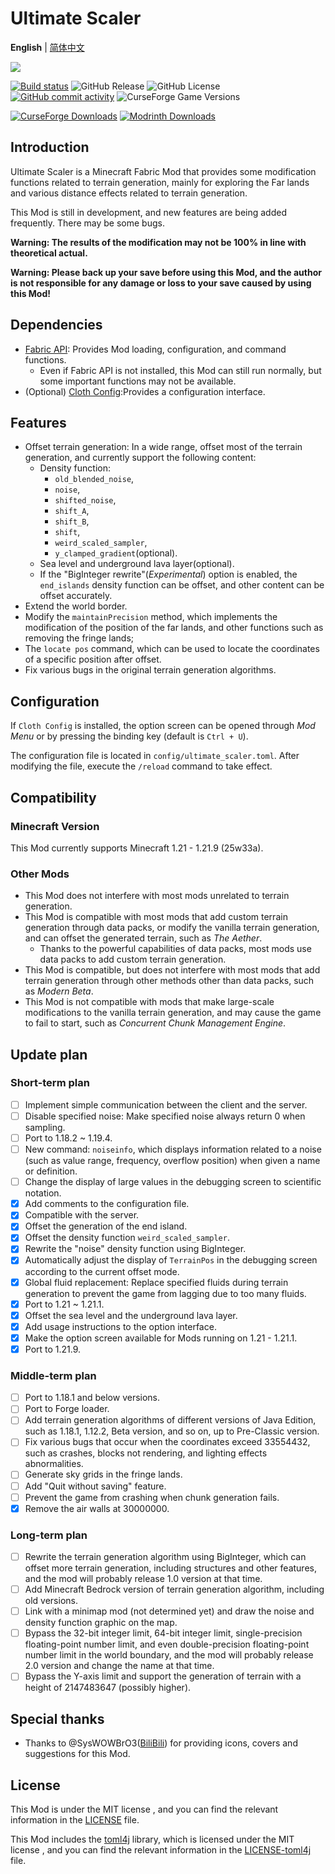 # Ultimate Scaler

<!-- modrinth_exclude.start -->
**English** | [简体中文](README_CN.md)
<!-- modrinth_exclude.end -->

[![](https://s21.ax1x.com/2025/05/28/pVpUmYq.jpg)]()

[![Build status](https://ci.appveyor.com/api/projects/status/dsti38xjw0jknojx?svg=true)](https://ci.appveyor.com/project/INF32768/ultimatescaler)
![GitHub Release](https://img.shields.io/github/v/release/INF32768/UltimateScaler)
![GitHub License](https://img.shields.io/github/license/INF32768/UltimateScaler)
[![GitHub commit activity](https://img.shields.io/github/commit-activity/m/INF32768/UltimateScaler)](https://github.com/INF32768/ultimatescaler)
![CurseForge Game Versions](https://img.shields.io/curseforge/game-versions/1323296)

[![CurseForge Downloads](https://img.shields.io/curseforge/dt/1323296?style=for-the-badge&logo=curseforge)](https://www.curseforge.com/minecraft/mc-mods/ultimate-scaler)
[![Modrinth Downloads](https://img.shields.io/modrinth/dt/ktrA4Qtm?style=for-the-badge&logo=modrinth)](https://www.modrinth.com/mod/ultimate-scaler)

## Introduction

Ultimate Scaler is a Minecraft Fabric Mod that provides some modification functions related to terrain generation, mainly for exploring the Far lands and various distance effects related to terrain generation.

This Mod is still in development, and new features are being added frequently. There may be some bugs.

**Warning: The results of the modification may not be 100% in line with theoretical actual.**

**Warning: Please back up your save before using this Mod, and the author is not responsible for any damage or loss to your save caused by using this Mod!**

<!-- modrinth_exclude.start -->
## Dependencies

- [Fabric API](https://github.com/FabricMC/fabric): Provides Mod loading, configuration, and command functions.
    - Even if Fabric API is not installed, this Mod can still run normally, but some important functions may not be available.
- (Optional) [Cloth Config](https://github.com/shedaniel/cloth-config):Provides a configuration interface.
<!-- modrinth_exclude.end -->

## Features

- Offset terrain generation: In a wide range, offset most of the terrain generation, and currently support the following content:
  - Density function:
    - `old_blended_noise`,
    - `noise`,
    - `shifted_noise`,
    - `shift_A`,
    - `shift_B`,
    - `shift`,
    - `weird_scaled_sampler`,
    - `y_clamped_gradient`(optional).
  - Sea level and underground lava layer(optional).
  - If the "BigInteger rewrite"(_Experimental_) option is enabled, the `end_islands` density function can be offset, and other content can be offset accurately.
- Extend the world border.
- Modify the `maintainPrecision` method, which implements the modification of the position of the far lands, and other functions such as removing the fringe lands;
- The `locate pos` command, which can be used to locate the coordinates of a specific position after offset.
- Fix various bugs in the original terrain generation algorithms.

## Configuration

If `Cloth Config` is installed, the option screen can be opened through *Mod Menu* or by pressing the binding key (default is `Ctrl + U`).

The configuration file is located in `config/ultimate_scaler.toml`. After modifying the file, execute the `/reload` command to take effect.

## Compatibility

### Minecraft Version

This Mod currently supports Minecraft 1.21 - 1.21.9 (25w33a).

### Other Mods

- This Mod does not interfere with most mods unrelated to terrain generation.
- This Mod is compatible with most mods that add custom terrain generation through data packs, or modify the vanilla terrain generation, and can offset the generated terrain, such as _The Aether_.
    - Thanks to the powerful capabilities of data packs, most mods use data packs to add custom terrain generation.
- This Mod is compatible, but does not interfere with most mods that add terrain generation through other methods other than data packs, such as _Modern Beta_.
- This Mod is not compatible with mods that make large-scale modifications to the vanilla terrain generation, and may cause the game to fail to start, such as _Concurrent Chunk Management Engine_.

## Update plan

### Short-term plan

- [ ] Implement simple communication between the client and the server.
- [ ] Disable specified noise: Make specified noise always return 0 when sampling.
- [ ] Port to 1.18.2 ~ 1.19.4.
- [ ] New command: `noiseinfo`, which displays information related to a noise (such as value range, frequency, overflow position) when given a name or definition.
- [ ] Change the display of large values in the debugging screen to scientific notation.
- [x] Add comments to the configuration file.
- [x] Compatible with the server.
- [x] Offset the generation of the end island.
- [x] Offset the density function `weird_scaled_sampler`.
- [x] Rewrite the "noise" density function using BigInteger.
- [x] Automatically adjust the display of `TerrainPos` in the debugging screen according to the current offset mode.
- [x] Global fluid replacement: Replace specified fluids during terrain generation to prevent the game from lagging due to too many fluids.
- [x] Port to 1.21 ~ 1.21.1.
- [x] Offset the sea level and the underground lava layer.
- [x] Add usage instructions to the option interface.
- [x] Make the option screen available for Mods running on 1.21 - 1.21.1.
- [x] Port to 1.21.9.

### Middle-term plan

- [ ] Port to 1.18.1 and below versions.
- [ ] Port to Forge loader.
- [ ] Add terrain generation algorithms of different versions of Java Edition, such as 1.18.1, 1.12.2, Beta version, and so on, up to Pre-Classic version.
- [ ] Fix various bugs that occur when the coordinates exceed 33554432, such as crashes, blocks not rendering, and lighting effects abnormalities.
- [ ] Generate sky grids in the fringe lands.
- [ ] Add "Quit without saving" feature.
- [ ] Prevent the game from crashing when chunk generation fails.
- [x] Remove the air walls at 30000000.

### Long-term plan

- [ ] Rewrite the terrain generation algorithm using BigInteger, which can offset more terrain generation, including structures and other features, and the mod will probably release 1.0 version at that time.
- [ ] Add Minecraft Bedrock version of terrain generation algorithm, including old versions.
- [ ] Link with a minimap mod (not determined yet) and draw the noise and density function graphic on the map.
- [ ] Bypass the 32-bit integer limit, 64-bit integer limit, single-precision floating-point number limit, and even double-precision floating-point number limit in the world boundary, and the mod will probably release 2.0 version and change the name at that time.
- [ ] Bypass the Y-axis limit and support the generation of terrain with a height of 2147483647 (possibly higher).

## Special thanks

- Thanks to @SysWOWBrO3([BiliBili](https://space.bilibili.com/482351725)) for providing icons, covers and suggestions for this Mod.

## License

This Mod is under the MIT license <!-- modrinth_exclude.start -->
, and you can find the relevant information in the [LICENSE](LICENSE) file<!-- modrinth_exclude.end -->.

This Mod includes the [toml4j](https://github.com/mwanji/toml4j) library, which is licensed under the MIT license<!-- modrinth_exclude.start -->
, and you can find the relevant information in the [LICENSE-toml4j](LICENSE-toml4j) file<!-- modrinth_exclude.end -->.
